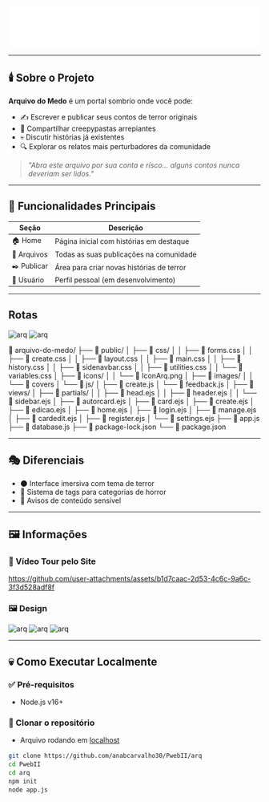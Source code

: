 ![arq](ReadmeMidia/Titulo.png)

---

## 🕯️ Sobre o Projeto

**Arquivo do Medo** é um portal sombrio onde você pode:

- ✍️ Escrever e publicar seus contos de terror originais  
- 📂 Compartilhar creepypastas arrepiantes  
- 💀 Discutir histórias já existentes  
- 🔍 Explorar os relatos mais perturbadores da comunidade  

> *"Abra este arquivo por sua conta e risco... alguns contos nunca deveriam ser lidos."*

---

## 🧟 Funcionalidades Principais

| Seção         | Descrição                                        |
|---------------|--------------------------------------------------|
| 🏠 Home        | Página inicial com histórias em destaque         |
| 📁 Arquivos    | Todas as suas publicações na comunidade          |
| ✒️ Publicar    | Área para criar novas histórias de terror        |
| 👤 Usuário     | Perfil pessoal (em desenvolvimento)              |

---

## Rotas

![arq](/ReadmeMidia/Rotas.png)
![arq](/ReadmeMidia/Caminho.png)

📁 arquivo-do-medo/
├── 📁 public/
│   ├── 📁 css/
│   │   ├── 📄 forms.css
│   │   ├── 📄 create.css
│   │   ├── 📄 layout.css
│   │   ├── 📄 main.css
│   │   ├── 📄 history.css
│   │   ├── 📄 sidenavbar.css
│   │   ├── 📄 utilities.css
│   │   └── 📄 variables.css
│   ├── 📁 icons/
│   │   └── 📄 IconArq.png
│   ├── 📁 images/
│   │   └── 📁 covers
│   └── 📁 js/
│       ├── 📄 create.js
│       └── 📄 feedback.js
│
├── 📁 views/
│   ├── 📁 partials/
│   │   ├── 📄 head.ejs
│   │   ├── 📄 header.ejs
│   │   └── 📄 sidebar.ejs
│   ├── 📄 autorcard.ejs
│   ├── 📄 card.ejs
│   ├── 📄 create.ejs
│   ├── 📄 edicao.ejs
│   ├── 📄 home.ejs
│   ├── 📄 login.ejs
│   ├── 📄 manage.ejs
│   ├── 📄 cardedit.ejs
│   ├── 📄 register.ejs
│   └── 📄 settings.ejs
├── 📄 app.js
├── 📄 database.js
├── 📄 package-lock.json
└── 📄 package.json

---

## 🎭 Diferenciais

- 🌑 Interface imersiva com tema de terror  
- 🔖 Sistema de tags para categorias de horror  
- 🚫 Avisos de conteúdo sensível  

---

## 🖼️ Informações

### 🎥 Vídeo Tour pelo Site



https://github.com/user-attachments/assets/b1d7caac-2d53-4c6c-9a6c-3f3d528adf8f



### 🖼️ Design

![arq](/ReadmeMidia/Home.jpeg)
![arq](/ReadmeMidia/Criar.jpeg)
![arq](/ReadmeMidia/Arquivo.jpeg)

---

## 💀 Como Executar Localmente

### ✅ Pré-requisitos

- Node.js v16+  

### 📂 Clonar o repositório

- Arquivo rodando em [localhost](http://localhost:3000/)

```bash
git clone https://github.com/anabcarvalho30/PwebII/arq
cd PwebII
cd arq
npm init
node app.js


